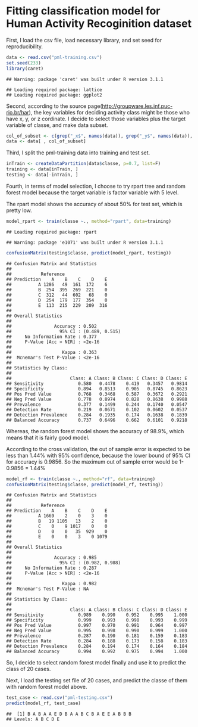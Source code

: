Fitting classification model for Human Activity Recoginition dataset
==================================================================

First, I load the csv file, load necessary library, and set seed for reproducibility.

```r
data <- read.csv("pml-training.csv")
set.seed(233)
library(caret)
```

```
## Warning: package 'caret' was built under R version 3.1.1
```

```
## Loading required package: lattice
## Loading required package: ggplot2
```

Second, according to the source page(http://groupware.les.inf.puc-rio.br/har), the key variables for deciding activity class might be those who have x, y, or z cordinate. I decide to select those variables plus the target variable of classe, and make data subset.


```r
col_of_subset <- c(grep("_x$", names(data)), grep("_y$", names(data)), grep("_z$", names(data)), which(names(data) == "classe"))
data <- data[ , col_of_subset]
```

Third, I split the pml-training data into training and test set.


```r
inTrain <- createDataPartition(data$classe, p=0.7, list=F)
training <- data[inTrain, ]
testing <- data[-inTrain, ]
```

Fourth, in terms of model selection, I choose to try rpart tree and random forest model because the target variable is factor variable with 5 level.

The rpart model shows the accuracy of about 50% for test set, which is pretty low.


```r
model_rpart <- train(classe ~., method="rpart", data=training)
```

```
## Loading required package: rpart
```

```
## Warning: package 'e1071' was built under R version 3.1.1
```

```r
confusionMatrix(testing$classe, predict(model_rpart, testing))
```

```
## Confusion Matrix and Statistics
## 
##           Reference
## Prediction    A    B    C    D    E
##          A 1286   49  161  172    6
##          B  254  395  269  221    0
##          C  312   44  602   68    0
##          D  254  179  177  354    0
##          E  113  215  229  209  316
## 
## Overall Statistics
##                                         
##                Accuracy : 0.502         
##                  95% CI : (0.489, 0.515)
##     No Information Rate : 0.377         
##     P-Value [Acc > NIR] : <2e-16        
##                                         
##                   Kappa : 0.363         
##  Mcnemar's Test P-Value : <2e-16        
## 
## Statistics by Class:
## 
##                      Class: A Class: B Class: C Class: D Class: E
## Sensitivity             0.580   0.4478    0.419   0.3457   0.9814
## Specificity             0.894   0.8513    0.905   0.8745   0.8623
## Pos Pred Value          0.768   0.3468    0.587   0.3672   0.2921
## Neg Pred Value          0.778   0.8974    0.828   0.8638   0.9988
## Prevalence              0.377   0.1499    0.244   0.1740   0.0547
## Detection Rate          0.219   0.0671    0.102   0.0602   0.0537
## Detection Prevalence    0.284   0.1935    0.174   0.1638   0.1839
## Balanced Accuracy       0.737   0.6496    0.662   0.6101   0.9218
```


Whereas, the random forest model shows the accuracy of 98.9%, which means that it is fairly good model.

According to the cross validation, the out of sample error is expected to be less than 1.44% with 95% confidence, because the lower bound of 95% CI for accuracy is 0.9856. So the maximum out of sample error would be 1-0.9856 = 1.44%


```r
model_rf <- train(classe ~., method="rf", data=training)
confusionMatrix(testing$classe, predict(model_rf, testing))
```

```
## Confusion Matrix and Statistics
## 
##           Reference
## Prediction    A    B    C    D    E
##          A 1669    2    0    3    0
##          B   19 1105   13    2    0
##          C    0    9 1017    0    0
##          D    0    0   35  929    0
##          E    0    0    3    0 1079
## 
## Overall Statistics
##                                         
##                Accuracy : 0.985         
##                  95% CI : (0.982, 0.988)
##     No Information Rate : 0.287         
##     P-Value [Acc > NIR] : <2e-16        
##                                         
##                   Kappa : 0.982         
##  Mcnemar's Test P-Value : NA            
## 
## Statistics by Class:
## 
##                      Class: A Class: B Class: C Class: D Class: E
## Sensitivity             0.989    0.990    0.952    0.995    1.000
## Specificity             0.999    0.993    0.998    0.993    0.999
## Pos Pred Value          0.997    0.970    0.991    0.964    0.997
## Neg Pred Value          0.995    0.998    0.990    0.999    1.000
## Prevalence              0.287    0.190    0.181    0.159    0.183
## Detection Rate          0.284    0.188    0.173    0.158    0.183
## Detection Prevalence    0.284    0.194    0.174    0.164    0.184
## Balanced Accuracy       0.994    0.992    0.975    0.994    1.000
```

So, I decide to select random forest model finally and use it to predict the class of 20 cases.

Next, I load the testing set file of 20 cases, and predict the classe of them with random forest model above.


```r
test_case <- read.csv("pml-testing.csv")
predict(model_rf, test_case)
```

```
##  [1] B A B A A E D B A A B C B A E E A B B B
## Levels: A B C D E
```
